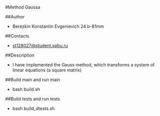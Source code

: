#Method Gaussa

##Author
- Berezkin Konstantin Evgenievich 24.b-81mm

##Contacts
- st128027@student.spbu.ru

##Description
- I have implemented the Gauss method, which transforms a system of linear equations (a square matrix)

##Build main and run main
- bash build.sh

##Build tests and run tests
- bash build_dtests.sh
